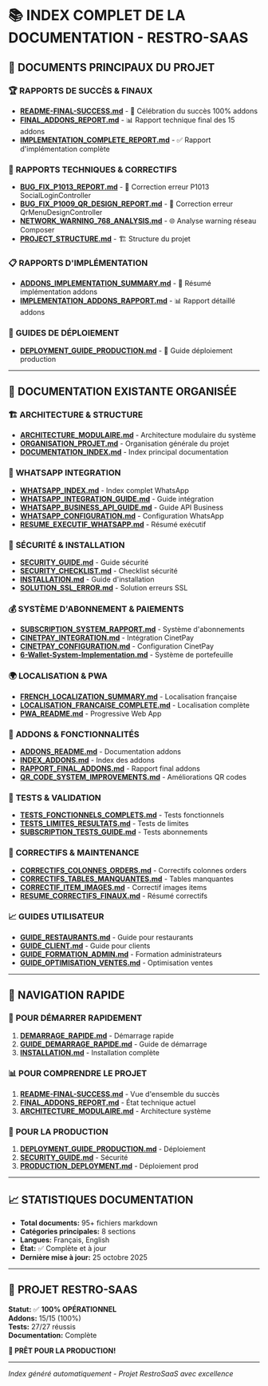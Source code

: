 # 📚 INDEX COMPLET DE LA DOCUMENTATION - RESTRO-SAAS

## 🎯 **DOCUMENTS PRINCIPAUX DU PROJET**

### 🏆 **RAPPORTS DE SUCCÈS & FINAUX**
- **[README-FINAL-SUCCESS.md](./README-FINAL-SUCCESS.md)** - 🎉 Célébration du succès 100% addons
- **[FINAL_ADDONS_REPORT.md](./FINAL_ADDONS_REPORT.md)** - 📊 Rapport technique final des 15 addons
- **[IMPLEMENTATION_COMPLETE_REPORT.md](./IMPLEMENTATION_COMPLETE_REPORT.md)** - ✅ Rapport d'implémentation complète

### 🔧 **RAPPORTS TECHNIQUES & CORRECTIFS**
- **[BUG_FIX_P1013_REPORT.md](./BUG_FIX_P1013_REPORT.md)** - 🐛 Correction erreur P1013 SocialLoginController
- **[BUG_FIX_P1009_QR_DESIGN_REPORT.md](./BUG_FIX_P1009_QR_DESIGN_REPORT.md)** - 🔧 Correction erreur QrMenuDesignController
- **[NETWORK_WARNING_768_ANALYSIS.md](./NETWORK_WARNING_768_ANALYSIS.md)** - 🌐 Analyse warning réseau Composer
- **[PROJECT_STRUCTURE.md](./PROJECT_STRUCTURE.md)** - 🏗️ Structure du projet

### 📋 **RAPPORTS D'IMPLÉMENTATION**
- **[ADDONS_IMPLEMENTATION_SUMMARY.md](./ADDONS_IMPLEMENTATION_SUMMARY.md)** - 📝 Résumé implémentation addons
- **[IMPLEMENTATION_ADDONS_RAPPORT.md](./IMPLEMENTATION_ADDONS_RAPPORT.md)** - 📊 Rapport détaillé addons

### 🚀 **GUIDES DE DÉPLOIEMENT**
- **[DEPLOYMENT_GUIDE_PRODUCTION.md](./DEPLOYMENT_GUIDE_PRODUCTION.md)** - 🚀 Guide déploiement production

---

## 📂 **DOCUMENTATION EXISTANTE ORGANISÉE**

### 🏗️ **ARCHITECTURE & STRUCTURE**
- **[ARCHITECTURE_MODULAIRE.md](./ARCHITECTURE_MODULAIRE.md)** - Architecture modulaire du système
- **[ORGANISATION_PROJET.md](./ORGANISATION_PROJET.md)** - Organisation générale du projet
- **[DOCUMENTATION_INDEX.md](./DOCUMENTATION_INDEX.md)** - Index principal documentation

### 💬 **WHATSAPP INTEGRATION**
- **[WHATSAPP_INDEX.md](./WHATSAPP_INDEX.md)** - Index complet WhatsApp
- **[WHATSAPP_INTEGRATION_GUIDE.md](./WHATSAPP_INTEGRATION_GUIDE.md)** - Guide intégration
- **[WHATSAPP_BUSINESS_API_GUIDE.md](./WHATSAPP_BUSINESS_API_GUIDE.md)** - Guide API Business
- **[WHATSAPP_CONFIGURATION.md](./WHATSAPP_CONFIGURATION.md)** - Configuration WhatsApp
- **[RESUME_EXECUTIF_WHATSAPP.md](./RESUME_EXECUTIF_WHATSAPP.md)** - Résumé exécutif

### 🔐 **SÉCURITÉ & INSTALLATION**
- **[SECURITY_GUIDE.md](./SECURITY_GUIDE.md)** - Guide sécurité
- **[SECURITY_CHECKLIST.md](./SECURITY_CHECKLIST.md)** - Checklist sécurité
- **[INSTALLATION.md](./INSTALLATION.md)** - Guide d'installation
- **[SOLUTION_SSL_ERROR.md](./SOLUTION_SSL_ERROR.md)** - Solution erreurs SSL

### 💰 **SYSTÈME D'ABONNEMENT & PAIEMENTS**
- **[SUBSCRIPTION_SYSTEM_RAPPORT.md](./SUBSCRIPTION_SYSTEM_RAPPORT.md)** - Système d'abonnements
- **[CINETPAY_INTEGRATION.md](./CINETPAY_INTEGRATION.md)** - Intégration CinetPay
- **[CINETPAY_CONFIGURATION.md](./CINETPAY_CONFIGURATION.md)** - Configuration CinetPay
- **[6-Wallet-System-Implementation.md](./6-Wallet-System-Implementation.md)** - Système de portefeuille

### 🌍 **LOCALISATION & PWA**
- **[FRENCH_LOCALIZATION_SUMMARY.md](./FRENCH_LOCALIZATION_SUMMARY.md)** - Localisation française
- **[LOCALISATION_FRANCAISE_COMPLETE.md](./LOCALISATION_FRANCAISE_COMPLETE.md)** - Localisation complète
- **[PWA_README.md](./PWA_README.md)** - Progressive Web App

### 📱 **ADDONS & FONCTIONNALITÉS**
- **[ADDONS_README.md](./ADDONS_README.md)** - Documentation addons
- **[INDEX_ADDONS.md](./INDEX_ADDONS.md)** - Index des addons
- **[RAPPORT_FINAL_ADDONS.md](./RAPPORT_FINAL_ADDONS.md)** - Rapport final addons
- **[QR_CODE_SYSTEM_IMPROVEMENTS.md](./QR_CODE_SYSTEM_IMPROVEMENTS.md)** - Améliorations QR codes

### 🧪 **TESTS & VALIDATION**
- **[TESTS_FONCTIONNELS_COMPLETS.md](./TESTS_FONCTIONNELS_COMPLETS.md)** - Tests fonctionnels
- **[TESTS_LIMITES_RESULTATS.md](./TESTS_LIMITES_RESULTATS.md)** - Tests de limites
- **[SUBSCRIPTION_TESTS_GUIDE.md](./SUBSCRIPTION_TESTS_GUIDE.md)** - Tests abonnements

### 🔧 **CORRECTIFS & MAINTENANCE**
- **[CORRECTIFS_COLONNES_ORDERS.md](./CORRECTIFS_COLONNES_ORDERS.md)** - Correctifs colonnes orders
- **[CORRECTIFS_TABLES_MANQUANTES.md](./CORRECTIFS_TABLES_MANQUANTES.md)** - Tables manquantes
- **[CORRECTIF_ITEM_IMAGES.md](./CORRECTIF_ITEM_IMAGES.md)** - Correctif images items
- **[RESUME_CORRECTIFS_FINAUX.md](./RESUME_CORRECTIFS_FINAUX.md)** - Résumé correctifs

### 📈 **GUIDES UTILISATEUR**
- **[GUIDE_RESTAURANTS.md](./GUIDE_RESTAURANTS.md)** - Guide pour restaurants
- **[GUIDE_CLIENT.md](./GUIDE_CLIENT.md)** - Guide pour clients
- **[GUIDE_FORMATION_ADMIN.md](./GUIDE_FORMATION_ADMIN.md)** - Formation administrateurs
- **[GUIDE_OPTIMISATION_VENTES.md](./GUIDE_OPTIMISATION_VENTES.md)** - Optimisation ventes

---

## 🎯 **NAVIGATION RAPIDE**

### 🚀 **POUR DÉMARRER RAPIDEMENT**
1. **[DEMARRAGE_RAPIDE.md](./DEMARRAGE_RAPIDE.md)** - Démarrage rapide
2. **[GUIDE_DEMARRAGE_RAPIDE.md](./GUIDE_DEMARRAGE_RAPIDE.md)** - Guide de démarrage
3. **[INSTALLATION.md](./INSTALLATION.md)** - Installation complète

### 📊 **POUR COMPRENDRE LE PROJET**
1. **[README-FINAL-SUCCESS.md](./README-FINAL-SUCCESS.md)** - Vue d'ensemble du succès
2. **[FINAL_ADDONS_REPORT.md](./FINAL_ADDONS_REPORT.md)** - État technique actuel
3. **[ARCHITECTURE_MODULAIRE.md](./ARCHITECTURE_MODULAIRE.md)** - Architecture système

### 🔧 **POUR LA PRODUCTION**
1. **[DEPLOYMENT_GUIDE_PRODUCTION.md](./DEPLOYMENT_GUIDE_PRODUCTION.md)** - Déploiement
2. **[SECURITY_GUIDE.md](./SECURITY_GUIDE.md)** - Sécurité
3. **[PRODUCTION_DEPLOYMENT.md](./PRODUCTION_DEPLOYMENT.md)** - Déploiement prod

---

## 📈 **STATISTIQUES DOCUMENTATION**

- **Total documents:** 95+ fichiers markdown
- **Catégories principales:** 8 sections
- **Langues:** Français, English
- **État:** ✅ Complète et à jour
- **Dernière mise à jour:** 25 octobre 2025

---

## 🎉 **PROJET RESTRO-SAAS**

**Statut:** ✅ **100% OPÉRATIONNEL**  
**Addons:** 15/15 (100%)  
**Tests:** 27/27 réussis  
**Documentation:** Complète  

**🚀 PRÊT POUR LA PRODUCTION!**

---

*Index généré automatiquement - Projet RestroSaaS avec excellence*
